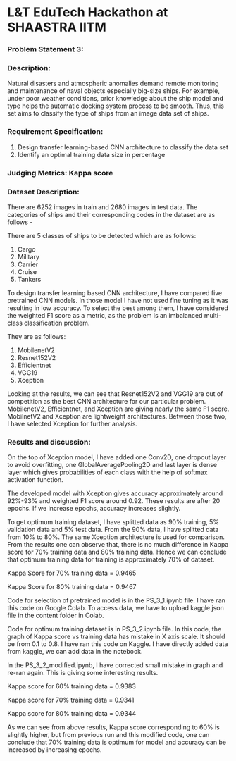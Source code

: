 # L&T EduTech Hackathon at SHAASTRA IITM
### Problem Statement 3:
### Description: 
Natural disasters and atmospheric anomalies demand remote monitoring and maintenance of naval objects especially big-size ships. For example, under poor weather conditions, prior knowledge about the ship model and type helps the automatic docking system process to be smooth. Thus, this set aims to classify the type of ships from an image data set of ships.

### Requirement Specification:
1. Design transfer learning-based CNN architecture to classify the data set
2. Identify an optimal training data size in percentage
### Judging Metrics: Kappa score
### Dataset Description:
There are 6252 images in train and 2680 images in test data. The categories of ships and their corresponding codes in the dataset are as follows -

There are 5 classes of ships to be detected which are as follows:

1. Cargo
2. Military
3. Carrier
4. Cruise
5. Tankers

To design transfer learning based CNN architecture, I have compared five pretrained CNN models. In those model I have not used fine tuning as it was resulting in low accuracy. To select the best among them, I have considered the weighted F1 score as a metric, as the problem is an imbalanced multi-class classification problem.

They are as follows:
1. MobilenetV2
2. Resnet152V2
3. Efficientnet
4. VGG19
5. Xception

Looking at the results, we can see that Resnet152V2 and VGG19 are out of competition as the best CNN architecture for our particular problem. MobilenetV2, Efficientnet, and Xception are giving nearly the same F1 score. MobilnetV2 and Xception are lightweight architectures. Between those two, I have selected Xception for further analysis.

### Results and discussion:

On the top of Xception model, I have added one Conv2D, one dropout layer to avoid overfitting, one GlobalAveragePooling2D and last layer is dense layer which gives probabilities of each class with the help of softmax activation function.

The developed model with Xception gives accuracy approximately around 92%-93% and weighted F1 score around 0.92. These results are after 20 epochs. If we increase epochs, accuracy increases slightly.

To get optimum training dataset, I have splitted data as 90% training, 5% validation data and 5% test data. From the 90% data, I have splitted data from 10% to 80%.
The same Xception architecture is used for comparison. From the results one can observe that, there is no much difference in Kappa score for 70% training data and 80% training data. Hence we can conclude that optimum training data for training is approximately 70% of dataset.

Kappa Score for 70% training data = 0.9465

Kappa Score for 80% training data = 0.9467

Code for selection of pretrained model is in the PS_3_1.ipynb file. I have ran this code on Google Colab. To access data, we have to upload kaggle.json file in the content folder in Colab.

Code for optimum training dataset is in PS_3_2.ipynb file. In this code, the graph of Kappa score vs training data has mistake in X axis scale. It should be from 0.1 to 0.8. I have ran this code on Kaggle. I have directly added data from kaggle, we can add data in the notebook.

In the PS_3_2_modified.ipynb, I have corrected small mistake in graph and re-ran again. This is giving some interesting results.

Kappa score for 60% training data = 0.9383

Kappa score for 70% training data = 0.9341

Kappa score for 80% training data = 0.9344

As we can see from above results, Kappa score corresponding to 60% is slightly higher, but from previous run and this modified code, one can conclude that 70% training data is optimum for model and accuracy can be increased by increasing epochs.
